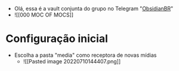 + Olá, essa é a vault conjunta do grupo no Telegram "[ObsidianBR](https://t.me/obsidianbr)"
+ ![[000 MOC OF MOCS]]

# Configuração inicial
+ Escolha a pasta "media" como receptora de novas mídias
	+ ![[Pasted image 20220710144407.png]]